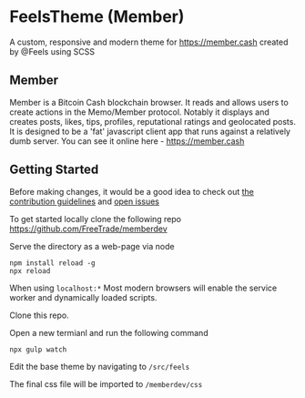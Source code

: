 # FeelsTheme (Member)

A custom, responsive and modern theme for https://member.cash created by @Feels using SCSS

## Member

Member is a Bitcoin Cash blockchain browser. It reads and allows users to create actions in the Memo/Member protocol.
Notably it displays and creates posts, likes, tips, profiles, reputational ratings and geolocated posts.
It is designed to be a 'fat' javascript client app that runs against a relatively dumb server.
You can see it online here - https://member.cash

## Getting Started

Before making changes, it would be a good idea to check
out [the contribution guidelines](CONTRIBUTING.md)
and [open issues](https://github.com/memberapp/memberapp.github.io/issues)

To get started locally clone the following repo https://github.com/FreeTrade/memberdev

Serve the directory as a web-page via node

    npm install reload -g
    npx reload

When using `localhost:*` Most modern browsers will enable the service worker
and dynamically loaded scripts.

Clone this repo.

Open a new termianl and run the following command

    npx gulp watch

Edit the base theme by navigating to `/src/feels`

The final css file will be imported to `/memberdev/css`
